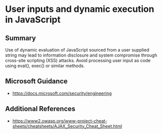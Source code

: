 # User inputs and dynamic execution in JavaScript

## Summary

Use of dynamic evaluation of JavaScript sourced from a user supplied string may lead to information
disclosure and system compromise through cross-site scripting (XSS) attacks.  Avoid processing user
input as code using eval(), exec() or similar methods.

## Microsoft Guidance

* https://docs.microsoft.com/security/engineering

## Additional References

* https://www2.owasp.org/www-project-cheat-sheets/cheatsheets/AJAX_Security_Cheat_Sheet.html
